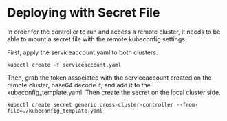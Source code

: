 # Deploying with Secret File
In order for the controller to run and access a remote cluster, it needs to be able to mount a secret file with the remote kubeconfig settings. 

First, apply the serviceaccount.yaml to both clusters. 

`kubectl create -f serviceaccount.yaml`

Then, grab the token associated with the serviceaccount created on the remote cluster, base64 decode it, and add it to the kubeconfig_template.yaml. Then create the secret on the local cluster side.

`kubectl create secret generic cross-cluster-controller --from-file=./kubeconfig_template.yaml`

